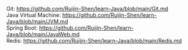 Git: https://github.com/Ruijin-Shen/learn-Java/blob/main/Git.md  
Java Virtual Machine: https://github.com/Ruijin-Shen/learn-Java/blob/main/JVM.md  
Spring Boot: https://github.com/Ruijin-Shen/learn-Java/blob/main/JavaWeb.md  
Redis: https://github.com/Ruijin-Shen/learn-Java/blob/main/Redis.md  
